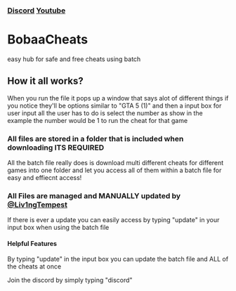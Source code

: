 ### [Discord](https://discord.gg/bHy6eRMNeV) [Youtube](https://www.youtube.com/@Liv1ngTempest)
# BobaaCheats
easy hub for safe and free cheats using batch

## How it all works?
When you run the file it pops up a window that says alot of different things if you notice they'll be options similar to "GTA 5 (1)" and then a input box for user input all the user has to do is select the number as show in the example the number would be 1 to run the cheat for that game

### All files are stored in a folder that is included when downloading **ITS REQUIRED**
All the batch file really does is download multi different cheats for different games into one folder and let you access all of them within a batch file for easy and effiecnt access!


### All Files are managed and MANUALLY updated by [@Liv1ngTempest](https://www.youtube.com/@Liv1ngTempest)
If there is ever a update you can easily access by typing "update" in your input box when using the batch file

#### Helpful Features
By typing "update" in the input box you can update the batch file and ALL of the cheats at once

Join the discord by simply typing "discord" 
